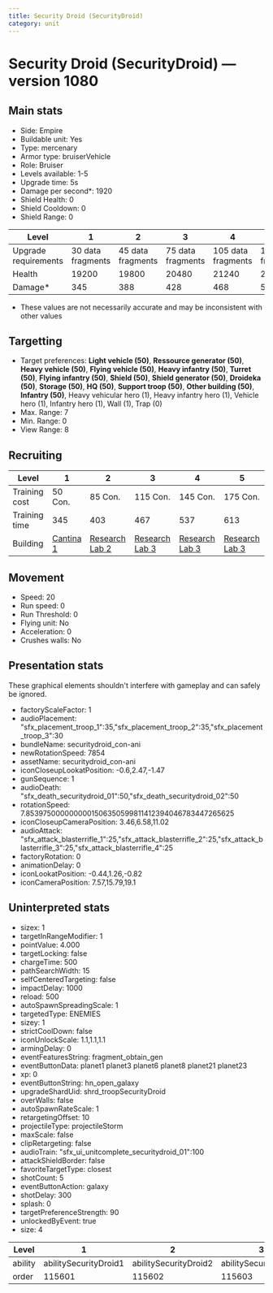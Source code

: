 ```yaml
---
title: Security Droid (SecurityDroid)
category: unit
---
```


# Security Droid (SecurityDroid) — version 1080

## Main stats

  * Side: Empire
  * Buildable unit: Yes
  * Type: mercenary
  * Armor type: bruiserVehicle
  * Role: Bruiser
  * Levels available: 1-5
  * Upgrade time: 5s
  * Damage per second*: 1920
  * Shield Health: 0
  * Shield Cooldown: 0
  * Shield Range: 0

|Level               |1                |2                |3                |4                 |5                 |
|--------------------|-----------------|-----------------|-----------------|------------------|------------------|
|Upgrade requirements|30 data fragments|45 data fragments|75 data fragments|105 data fragments|135 data fragments|
|Health              |19200            |19800            |20480            |21240             |22080             |
|Damage*             |345              |388              |428              |468               |508               |

* These values are not necessarily accurate and may be inconsistent with other values

## Targetting

  * Target preferences: **Light vehicle (50)**, **Ressource generator (50)**, **Heavy vehicle (50)**, **Flying vehicle (50)**, **Heavy infantry (50)**, **Turret (50)**, **Flying infantry (50)**, **Shield (50)**, **Shield generator (50)**, **Droideka (50)**, **Storage (50)**, **HQ (50)**, **Support troop (50)**, **Other building (50)**, **Infantry (50)**, Heavy vehicular hero (1), Heavy infantry hero (1), Vehicle hero (1), Infantry hero (1), Wall (1), Trap (0)
  * Max. Range: 7
  * Min. Range: 0
  * View Range: 8

## Recruiting

|Level        |1                                        |2                                      |3                                      |4                                      |5                                      |
|-------------|-----------------------------------------|---------------------------------------|---------------------------------------|---------------------------------------|---------------------------------------|
|Training cost|50 Con.                                  |85 Con.                                |115 Con.                               |145 Con.                               |175 Con.                               |
|Training time|345                                      |403                                    |467                                    |537                                    |613                                    |
|Building     |[Cantina 1](empireContrabandCantina.html)|[Research Lab 2](empireOffenseLab.html)|[Research Lab 3](empireOffenseLab.html)|[Research Lab 3](empireOffenseLab.html)|[Research Lab 3](empireOffenseLab.html)|

## Movement

  * Speed: 20
  * Run speed: 0
  * Run Threshold: 0
  * Flying unit: No
  * Acceleration: 0
  * Crushes walls: No

## Presentation stats

These graphical elements shouldn't interfere with gameplay and can safely be ignored.

  * factoryScaleFactor: 1
  * audioPlacement: "sfx_placement_troop_1":35,"sfx_placement_troop_2":35,"sfx_placement_troop_3":30
  * bundleName: securitydroid_con-ani
  * newRotationSpeed: 7854
  * assetName: securitydroid_con-ani
  * iconCloseupLookatPosition: -0.6,2.47,-1.47
  * gunSequence: 1
  * audioDeath: "sfx_death_securitydroid_01":50,"sfx_death_securitydroid_02":50
  * rotationSpeed: 7.8539750000000001506350599811412394046783447265625
  * iconCloseupCameraPosition: 3.46,6.58,11.02
  * audioAttack: "sfx_attack_blasterrifle_1":25,"sfx_attack_blasterrifle_2":25,"sfx_attack_blasterrifle_3":25,"sfx_attack_blasterrifle_4":25
  * factoryRotation: 0
  * animationDelay: 0
  * iconLookatPosition: -0.44,1.26,-0.82
  * iconCameraPosition: 7.57,15.79,19.1

## Uninterpreted stats

  * sizex: 1
  * targetInRangeModifier: 1
  * pointValue: 4.000
  * targetLocking: false
  * chargeTime: 500
  * pathSearchWidth: 15
  * selfCenteredTargeting: false
  * impactDelay: 1000
  * reload: 500
  * autoSpawnSpreadingScale: 1
  * targetedType: ENEMIES
  * sizey: 1
  * strictCoolDown: false
  * iconUnlockScale: 1.1,1.1,1.1
  * armingDelay: 0
  * eventFeaturesString: fragment_obtain_gen
  * eventButtonData: planet1 planet3 planet6 planet8 planet21 planet23
  * xp: 0
  * eventButtonString: hn_open_galaxy
  * upgradeShardUid: shrd_troopSecurityDroid
  * overWalls: false
  * autoSpawnRateScale: 1
  * retargetingOffset: 10
  * projectileType: projectileStorm
  * maxScale: false
  * clipRetargeting: false
  * audioTrain: "sfx_ui_unitcomplete_securitydroid_01":100
  * attackShieldBorder: false
  * favoriteTargetType: closest
  * shotCount: 5
  * eventButtonAction: galaxy
  * shotDelay: 300
  * splash: 0
  * targetPreferenceStrength: 90
  * unlockedByEvent: true
  * size: 4

|Level  |1                    |2                    |3                    |4                    |5                    |
|-------|---------------------|---------------------|---------------------|---------------------|---------------------|
|ability|abilitySecurityDroid1|abilitySecurityDroid2|abilitySecurityDroid3|abilitySecurityDroid4|abilitySecurityDroid5|
|order  |115601               |115602               |115603               |115605               |115606               |

